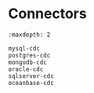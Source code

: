 # Connectors

```{toctree}
:maxdepth: 2

mysql-cdc
postgres-cdc
mongodb-cdc
oracle-cdc
sqlserver-cdc
oceanbase-cdc
```
